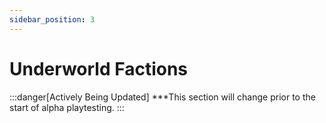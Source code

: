 ```yaml
---
sidebar_position: 3
---
```

# Underworld Factions

:::danger[Actively Being Updated]
***This section will change prior to the start of alpha playtesting.
:::